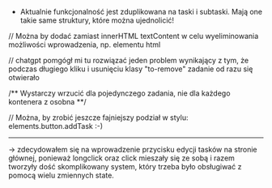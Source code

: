 - Aktualnie funkcjonalność jest zduplikowana na taski i subtaski. Mają one takie same struktury, które można ujednolicić!

// Można by dodać zamiast innerHTML textContent w celu wyeliminowania możliwości wprowadzenia, np. elementu html


// chatgpt pomgógł mi tu rozwiązać jeden problem wynikający z tym, że podczas długiego kliku i usunięciu klasy "to-remove" zadanie od razu się otwierało

/** Wystarczy wrzucić dla pojedynczego zadania, nie dla każdego kontenera z osobna **/

// Można, by zrobić jeszcze fajniejszy podział w stylu: elements.button.addTask :-)

---

-> zdecydowałem się na wprowadzenie przycisku edycji tasków na stronie głównej, ponieważ longclick oraz click mieszały się ze sobą i razem tworzyły dość skomplikowany system, który trzeba było obsługiwać z pomocą wielu zmiennych state.
